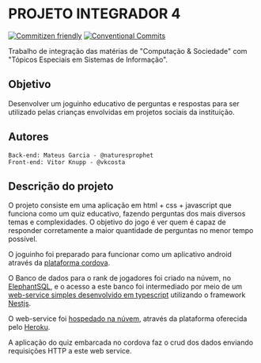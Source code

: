 # PROJETO INTEGRADOR 4

[![Commitizen friendly](https://img.shields.io/badge/commitizen-friendly-brightgreen.svg)](http://commitizen.github.io/cz-cli/) [![Conventional Commits](https://img.shields.io/badge/Conventional%20Commits-1.0.0-yellow.svg)](https://conventionalcommits.org)


Trabalho de integração das matérias de "Computação & Sociedade" com "Tópicos Especiais em Sistemas de Informação".

## Objetivo
Desenvolver um joguinho educativo de perguntas e respostas para ser utilizado pelas crianças envolvidas em projetos sociais da instituição.

## Autores
```
Back-end: Mateus Garcia - @naturesprophet
Front-end: Vitor Knupp - @vkcosta
```

## Descrição do projeto

O projeto consiste em uma aplicação em html + css + javascript que funciona como um quiz educativo, fazendo perguntas dos mais diversos temas e complexidades. O objetivo do jogo é ver quem é capaz de responder corretamente a maior quantidade de perguntas no menor tempo possível.

O joguinho foi preparado para funcionar como um aplicativo android através da [plataforma cordova](https://sites.google.com/site/rfdouro/salesiano/mini-curso-cordova/apresenta%C3%A7%C3%A3o).

O Banco de dados para o rank de jogadores foi criado na núvem, no [ElephantSQL](https://www.elephantsql.com/), e o acesso a este banco foi intermediado por meio de um [web-service simples desenvolvido em typescript](https://github.com/NaturesProphet/api-projetointegrador4) utilizando o framework [Nestjs](https://nestjs.com/). 

O web-service foi [hospedado na núvem](https://integrador4.herokuapp.com/), através da plataforma oferecida pelo [Heroku](https://dashboard.heroku.com). 

A aplicação do quiz embarcada no cordova faz o crud dos dados enviando requisições HTTP a este web service.